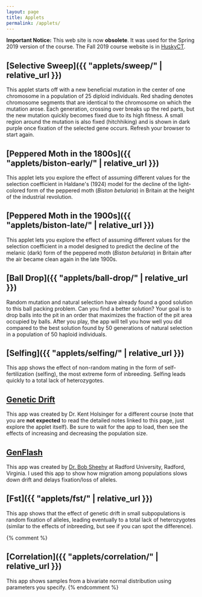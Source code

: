 ```yaml
---
layout: page
title: Applets
permalink: /applets/
---
```

<span class="notready">**Important Notice:** This web site is now **obsolete**. It was used for the Spring 2019 version of the course. The Fall 2019 course website is in [HuskyCT](https://huskyct.uconn.edu).</span>

## [Selective Sweep]({{ "applets/sweep/" | relative_url }})

This applet starts off with a new beneficial mutation in the center of one chromosome in a population of 25 diploid individuals. Red shading denotes chromosome segments that are identical to the chromosome on which the mutation arose. Each generation, crossing over breaks up the red parts, but the new mutation quickly becomes fixed due to its high fitness. A small region around the mutation is also fixed (hitchhiking) and is shown in dark purple once fixation of the selected gene occurs. Refresh your browser to start again.

## [Peppered Moth in the 1800s]({{ "applets/biston-early/" | relative_url }})

This applet lets you explore the effect of assuming different values for the selection coefficient in Haldane's (1924) model for the decline of the light-colored form of the peppered moth (_Biston betularia_) in Britain at the height of the industrial revolution.

## [Peppered Moth in the 1900s]({{ "applets/biston-late/" | relative_url }})

This applet lets you explore the effect of assuming different values for the selection coefficient in a model designed to predict the decline of the melanic (dark) form of the peppered moth (_Biston betularia_) in Britain after the air became clean again in the late 1900s.

## [Ball Drop]({{ "applets/ball-drop/" | relative_url }})

Random mutation and natural selection have already found a good solution to this ball packing problem. Can you find a better solution? Your goal is to drop balls into the pit in an order that maximizes the fraction of the pit area occupied by balls. After you play, the app will tell you how well you did compared to the best solution found by 50 generations of natural selection in a population of 50 haploid individuals.

## [Selfing]({{ "applets/selfing/" | relative_url }})

This app shows the effect of non-random mating in the form of self-fertilization (selfing), the most extreme form of inbreeding. Selfing leads quickly to a total lack of heterozygotes.

## [Genetic Drift](https://keholsinger.shinyapps.io/Genetic-Drift/)

This app was created by Dr. Kent Holsinger for a different course (note that you are **not expected** to read the detailed notes linked to this page, just explore the applet itself). Be sure to wait for the app to load, then see the effects of increasing and decreasing the population size.

## [GenFlash](https://www.radford.edu/~rsheehy/Gen_flash/popgen/)

This app was created by [Dr. Bob Sheehy](https://www.radford.edu/~rsheehy/) at Radford University, Radford, Virginia. I used this app to show how migration among populations
slows down drift and delays fixation/loss of alleles.

## [Fst]({{ "applets/fst/" | relative_url }})

This app shows that the effect of genetic drift in small subpopulations is random fixation of alleles, leading eventually to a total lack of heterozygotes (similar to the effects of inbreeding, but see if you can spot the difference).


{% comment %}
## [Correlation]({{ "applets/correlation/" | relative_url }})

This app shows samples from a bivariate normal distribution using parameters you specify.
{% endcomment %}
